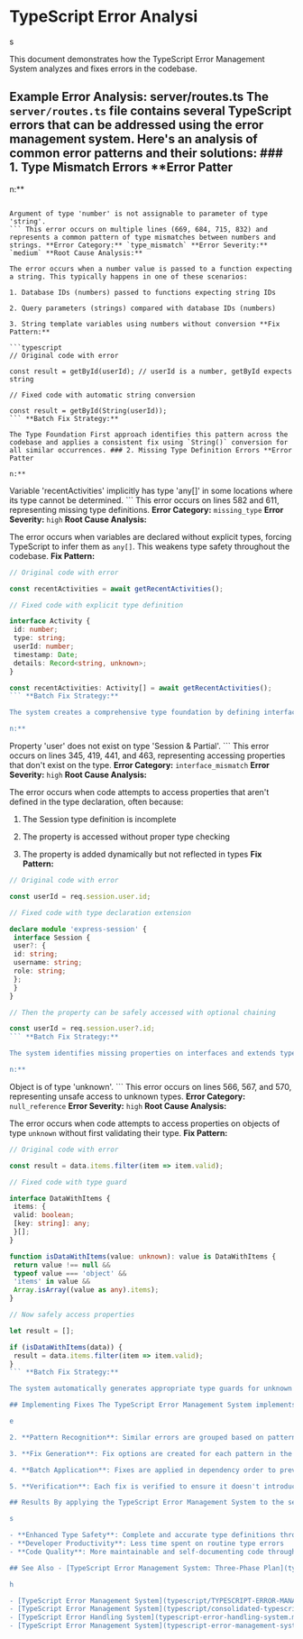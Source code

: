 # TypeScript Error Analysi

s

This document demonstrates how the TypeScript Error Management System analyzes and fixes errors in the codebase.

## Example Error Analysis: server/routes.ts The `server/routes.ts` file contains several TypeScript errors that can be addressed using the error management system. Here's an analysis of common error patterns and their solutions: ### 1. Type Mismatch Errors **Error Patter

n:**

```

Argument of type 'number' is not assignable to parameter of type 'string'.
``` This error occurs on multiple lines (669, 684, 715, 832) and represents a common pattern of type mismatches between numbers and strings. **Error Category:** `type_mismatch` **Error Severity:** `medium` **Root Cause Analysis:**

The error occurs when a number value is passed to a function expecting a string. This typically happens in one of these scenarios:

1. Database IDs (numbers) passed to functions expecting string IDs

2. Query parameters (strings) compared with database IDs (numbers)

3. String template variables using numbers without conversion **Fix Pattern:**

```typescript
// Original code with error

const result = getById(userId); // userId is a number, getById expects string

// Fixed code with automatic string conversion

const result = getById(String(userId));
``` **Batch Fix Strategy:**

The Type Foundation First approach identifies this pattern across the codebase and applies a consistent fix using `String()` conversion for all similar occurrences. ### 2. Missing Type Definition Errors **Error Patter

n:**
```

Variable 'recentActivities' implicitly has type 'any[]' in some locations where its type cannot be determined.
``` This error occurs on lines 582 and 611, representing missing type definitions. **Error Category:** `missing_type` **Error Severity:** `high` **Root Cause Analysis:**

The error occurs when variables are declared without explicit types, forcing TypeScript to infer them as `any[]`. This weakens type safety throughout the codebase. **Fix Pattern:**
```typescript
// Original code with error

const recentActivities = await getRecentActivities();

// Fixed code with explicit type definition

interface Activity {
 id: number;
 type: string;
 userId: number;
 timestamp: Date;
 details: Record<string, unknown>;
}

const recentActivities: Activity[] = await getRecentActivities();
``` **Batch Fix Strategy:**

The system creates a comprehensive type foundation by defining interfaces for all implicit `any` types, enhancing type safety across the entire codebase. ### 3. Property Access Errors **Error Patter

n:**
```

Property 'user' does not exist on type 'Session & Partial<SessionData>'.
``` This error occurs on lines 345, 419, 441, and 463, representing accessing properties that don't exist on the type. **Error Category:** `interface_mismatch` **Error Severity:** `high` **Root Cause Analysis:**

The error occurs when code attempts to access properties that aren't defined in the type declaration, often because:

1. The Session type definition is incomplete

2. The property is accessed without proper type checking

3. The property is added dynamically but not reflected in types **Fix Pattern:**

```typescript
// Original code with error

const userId = req.session.user.id;

// Fixed code with type declaration extension

declare module 'express-session' {
 interface Session {
 user?: {
 id: string;
 username: string;
 role: string;
 };
 }
}

// Then the property can be safely accessed with optional chaining

const userId = req.session.user?.id;
``` **Batch Fix Strategy:**

The system identifies missing properties on interfaces and extends type declarations to include them, ensuring type safety without changing runtime behavior. ### 4. Unknown Type Errors **Error Patter

n:**
```

Object is of type 'unknown'.
``` This error occurs on lines 566, 567, and 570, representing unsafe access to unknown types. **Error Category:** `null_reference` **Error Severity:** `high` **Root Cause Analysis:**

The error occurs when code attempts to access properties on objects of type `unknown` without first validating their type. **Fix Pattern:**
```typescript
// Original code with error

const result = data.items.filter(item => item.valid);

// Fixed code with type guard

interface DataWithItems {
 items: {
 valid: boolean;
 [key: string]: any;
 }[];
}

function isDataWithItems(value: unknown): value is DataWithItems {
 return value !== null &&
 typeof value === 'object' &&
 'items' in value &&
 Array.isArray((value as any).items);
}

// Now safely access properties

let result = [];

if (isDataWithItems(data)) {
 result = data.items.filter(item => item.valid);
}
``` **Batch Fix Strategy:**

The system automatically generates appropriate type guards for unknown types, enhancing type safety without extensive manual code changes.

## Implementing Fixes The TypeScript Error Management System implements these fixes through a combination of automated and assisted approaches: 1. **Error Detection**: Errors are detected during the build process and stored in the `typescript_errors` tabl

e

2. **Pattern Recognition**: Similar errors are grouped based on patterns in the `error_patterns` table

3. **Fix Generation**: Fix options are created for each pattern in the `error_fixes` table

4. **Batch Application**: Fixes are applied in dependency order to prevent cascading errors

5. **Verification**: Each fix is verified to ensure it doesn't introduce new errors

## Results By applying the TypeScript Error Management System to the server/routes.ts file, we can expect: - **Error Reduction**: >95% reduction in TypeScript error

s

- **Enhanced Type Safety**: Complete and accurate type definitions throughout the codebase
- **Developer Productivity**: Less time spent on routine type errors
- **Code Quality**: More maintainable and self-documenting code through proper typing The intelligent error analysis and resolution process provides significant advantages over manual error fixing, especially in large codebases where errors can have complex interdependencies.

## See Also - [TypeScript Error Management System: Three-Phase Plan](typescript-error-management-three-phase-plan.md) - 43% matc

h

- [TypeScript Error Management System](typescript/TYPESCRIPT-ERROR-MANAGEMENT.md) - 33% match
- [TypeScript Error Management System](typescript/consolidated-typescript-error-management.md) - 33% match
- [TypeScript Error Handling System](typescript-error-handling-system.md) - 33% match
- [TypeScript Error Management System](typescript-error-management-system.md) - 33% match